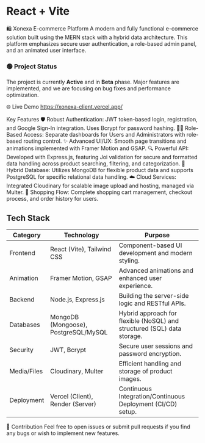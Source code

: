 # React + Vite

🛍️ Xonexa E-commerce Platform
A modern and fully functional e-commerce solution built using the MERN stack with a hybrid data architecture. This platform emphasizes secure user authentication, a role-based admin panel, and an animated user interface.

### 🟢 Project Status
The project is currently **Active** and in **Beta** phase. Major features are implemented, and we are focusing on bug fixes and performance optimization.

🌐 Live Demo
  https://xonexa-client.vercel.app/

Key Features
🛡️ Robust Authentication: JWT token-based login, registration, and Google Sign-In integration. Uses Bcrypt for password hashing.
🧑‍💻 Role-Based Access: Separate dashboards for Users and Administrators with role-based routing control.
✨ Advanced UI/UX: Smooth page transitions and animations implemented with Framer Motion and GSAP.
🔍 Powerful API: Developed with Express.js, featuring Joi validation for secure and formatted data handling across product searching, filtering, and categorization.
💾 Hybrid Database: Utilizes MongoDB for flexible product data and supports PostgreSQL for specific relational data handling.
☁️ Cloud Services: Integrated Cloudinary for scalable image upload and hosting, managed via Multer.
🛒 Shopping Flow: Complete shopping cart management, checkout process, and order history for users.

## Tech Stack

| Category    | Technology                           | Purpose                                                                 |
|-------------|--------------------------------------|------------------------------------------------------------------------ |
| Frontend    | React (Vite), Tailwind CSS           | Component-based UI development and modern styling.                      |
| Animation   | Framer Motion, GSAP                  | Advanced animations and enhanced user experience.                       |
| Backend     | Node.js, Express.js                  | Building the server-side logic and RESTful APIs.                        |
| Databases   | MongoDB (Mongoose), PostgreSQL/MySQL | Hybrid approach for flexible (NoSQL) and structured (SQL) data storage. |
| Security    | JWT, Bcrypt                          | Secure user sessions and password encryption.                           |
| Media/Files | Cloudinary, Multer                   | Efficient handling and storage of product images.                       |
| Deployment  | Vercel (Client), Render (Server)     | Continuous Integration/Continuous Deployment (CI/CD) setup.             |


🤝 Contribution
Feel free to open issues or submit pull requests if you find any bugs or wish to implement new features.
